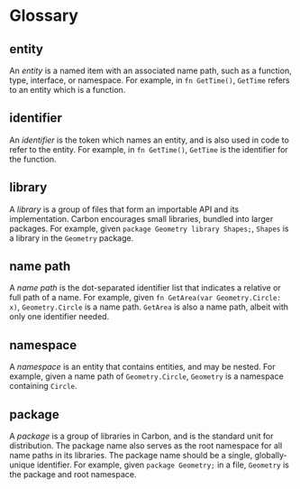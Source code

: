 # Glossary

<!--
Part of the Carbon Language project, under the Apache License v2.0 with LLVM
Exceptions. See /LICENSE for license information.
SPDX-License-Identifier: Apache-2.0 WITH LLVM-exception
-->

## entity

An _entity_ is a named item with an associated name path, such as a function,
type, interface, or namespace. For example, in `fn GetTime()`, `GetTime` refers
to an entity which is a function.

## identifier

An _identifier_ is the token which names an entity, and is also used in code to
refer to the entity. For example, in `fn GetTime()`, `GetTime` is the identifier
for the function.

## library

A _library_ is a group of files that form an importable API and its
implementation. Carbon encourages small libraries, bundled into larger packages.
For example, given `package Geometry library Shapes;`, `Shapes` is a library in
the `Geometry` package.

## name path

A _name path_ is the dot-separated identifier list that indicates a relative or
full path of a name. For example, given `fn GetArea(var Geometry.Circle: x)`,
`Geometry.Circle` is a name path. `GetArea` is also a name path, albeit with
only one identifier needed.

## namespace

A _namespace_ is an entity that contains entities, and may be nested. For
example, given a name path of `Geometry.Circle`, `Geometry` is a namespace
containing `Circle`.

## package

A _package_ is a group of libraries in Carbon, and is the standard unit for
distribution. The package name also serves as the root namespace for all name
paths in its libraries. The package name should be a single, globally-unique
identifier. For example, given `package Geometry;` in a file, `Geometry` is the
package and root namespace.
